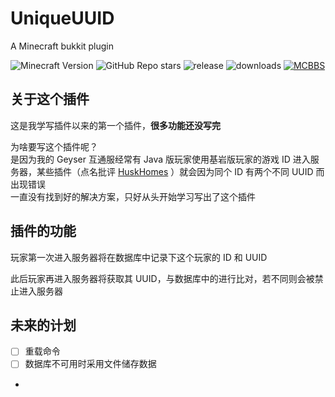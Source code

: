 # UniqueUUID
A Minecraft bukkit plugin

![Minecraft Version](https://img.shields.io/badge/Minecraft-1.18-green) ![GitHub Repo stars](https://img.shields.io/github/stars/klxf/UniqueUUID) ![release](https://img.shields.io/github/v/release/klxf/UniqueUUID) ![downloads](https://img.shields.io/github/downloads/klxf/UniqueUUID/latest/total) [![MCBBS](https://img.shields.io/badge/MCBBS-v4%20Page-green)](https://beta.mcbbs.net/resource/414eb95x)

## 关于这个插件
这是我学写插件以来的第一个插件，**很多功能还没写完**

为啥要写这个插件呢？\
是因为我的 Geyser 互通服经常有 Java 版玩家使用基岩版玩家的游戏 ID 进入服务器，某些插件（点名批评 [HuskHomes](https://github.com/WiIIiam278/HuskHomes2) ）就会因为同个 ID 有两个不同 UUID 而出现错误\
一直没有找到好的解决方案，只好从头开始学习写出了这个插件

## 插件的功能
玩家第一次进入服务器将在数据库中记录下这个玩家的 ID 和 UUID

此后玩家再进入服务器将获取其 UUID，与数据库中的进行比对，若不同则会被禁止进入服务器

## 未来的计划
- [ ] 重载命令
- [ ] 数据库不可用时采用文件储存数据
- 